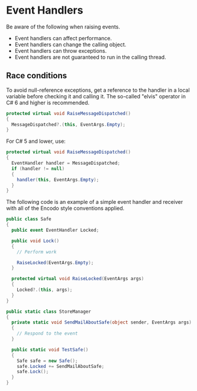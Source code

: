 # Event Handlers

Be aware of the following when raising events.

* Event handlers can affect performance.
* Event handlers can change the calling object.
* Event handlers can throw exceptions.
* Event handlers are not guaranteed to run in the calling thread.

## Race conditions

To avoid null-reference exceptions, get a reference to the handler in a local variable before checking it and calling it. The so-called "elvis" operator in C# 6 and higher is recommended.

```csharp
protected virtual void RaiseMessageDispatched()
{
  MessageDispatched?.(this, EventArgs.Empty);
}
```

For C# 5 and lower, use:

```csharp
protected virtual void RaiseMessageDispatched()
{
  EventHandler handler = MessageDispatched;
  if (handler != null)
  {
    handler(this, EventArgs.Empty);
  }
}
```

The following code is an example of a simple event handler and receiver with all of the Encodo style conventions applied.

```csharp
public class Safe
{
  public event EventHandler Locked;

  public void Lock()
  {
    // Perform work

    RaiseLocked(EventArgs.Empty);
  }

  protected virtual void RaiseLocked(EventArgs args)
  {
    Locked?.(this, args);
  }
}

public static class StoreManager
{
  private static void SendMailAboutSafe(object sender, EventArgs args)
  {
    // Respond to the event
  }

  public static void TestSafe()
  {
    Safe safe = new Safe();
    safe.Locked += SendMailAboutSafe;
    safe.Lock();
  }
}
```